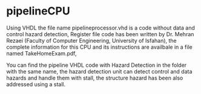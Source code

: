 # pipelineCPU
Using VHDL
the file name pipelineprocessor.vhd is a code without data and control hazard detection,
Register file code has been written by Dr. Mehran Rezaei (Faculty of Computer Engineering, University of Isfahan),
the complete information for this CPU and its instructions are availbale in a file named TakeHomeExam.pdf,

You can find the pipeline VHDL code with Hazard Detection in the folder with the same name,
the hazard detection unit can detect control and data hazards and handle them with stall,
the structure hazard has been also addressed using a stall. 


